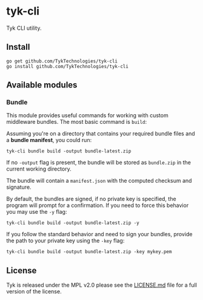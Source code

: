 # tyk-cli

Tyk CLI utility.

## Install

```
go get github.com/TykTechnologies/tyk-cli
go install github.com/TykTechnologies/tyk-cli
```

## Available modules

### Bundle

This module provides useful commands for working with custom middleware bundles. The most basic command is `build`:

Assuming you're on a directory that contains your required bundle files and a **bundle manifest**, you could run:

```
tyk-cli bundle build -output bundle-latest.zip
```

If no `-output` flag is present, the bundle will be stored as `bundle.zip` in the current working directory.

The bundle will contain a `manifest.json` with the computed checksum and signature.

By default, the bundles are signed, if no private key is specified, the program will prompt for a confirmation. If you need to force this behavior you may use the `-y` flag:

```
tyk-cli bundle build -output bundle-latest.zip -y
```

If you follow the standard behavior and need to sign your bundles, provide the path to your private key using the `-key` flag:

```
tyk-cli bundle build -output bundle-latest.zip -key mykey.pem
```

## License

Tyk is released under the MPL v2.0 please see the [LICENSE.md](LICENSE.md) file for a full version of the license.
